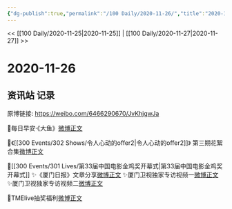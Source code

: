 ```yaml
---
{"dg-publish":true,"permalink":"/100 Daily/2020-11-26/","title":"2020-11-26","created":"2023-04-08T17:15:08.101+08:00","updated":"2023-04-08T17:15:29.543+08:00"}
---
```



<< [[100 Daily/2020-11-25\|2020-11-25]] | [[100 Daily/2020-11-27\|2020-11-27]] >>

# 2020-11-26

## 资讯站 记录

原博链接: https://weibo.com/6466290670/JvKhjgwJa

💫每日早安·《大鱼》[微博正文](https://m.weibo.cn/6466290670/4575414179595126)

💫《[[300 Events/302 Shows/令人心动的offer2\|令人心动的offer2]]》
第三期花絮合集[微博正文](https://m.weibo.cn/6466290670/4575643184148670)

💫[[300 Events/301 Lives/第33届中国电影金鸡奖开幕式\|第33届中国电影金鸡奖开幕式]]
✨《厦门日报》文章分享[微博正文](https://m.weibo.cn/6466290670/4575569960770356)
✨厦门卫视独家专访视频一[微博正文](https://m.weibo.cn/6466290670/4575543758166080)
✨厦门卫视独家专访视频二[微博正文](https://m.weibo.cn/6466290670/4575544408020525)

💫TMElive抽奖福利[微博正文](https://m.weibo.cn/6466290670/4575629804575701)
